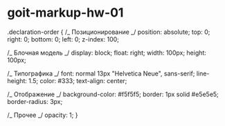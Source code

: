 # goit-markup-hw-01

.declaration-order {
/_ Позиционирование _/
position: absolute;
top: 0;
right: 0;
bottom: 0;
left: 0;
z-index: 100;

/_ Блочная модель _/
display: block;
float: right;
width: 100px;
height: 100px;

/_ Типографика _/
font: normal 13px "Helvetica Neue", sans-serif;
line-height: 1.5;
color: #333;
text-align: center;

/_ Отображение _/
background-color: #f5f5f5;
border: 1px solid #e5e5e5;
border-radius: 3px;

/_ Прочее _/
opacity: 1;
}
